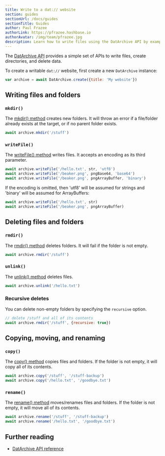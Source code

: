 ```yaml
---
title: Write to a dat:// website
section: guides
sectionUrl: /docs/guides
sectionTitle: Guides
author: Paul Frazee
authorLink: https://pfrazee.hashbase.io
authorAvatar: /img/team/pfrazee.jpg
description: Learn how to write files using the DatArchive API by example
---
```


The [DatArchive API](/docs/apis/dat) provides a simple set of APIs to write files, create directories, and delete data.

To create a writable `dat://` website, first create a new `DatArchive` instance:

```js
var archive = await DatArchive.create({title: 'My website'})
```

## Writing files and folders

### `mkdir()`

The [mkdir() method](/docs/apis/dat#mkdir) creates new folders.
It will throw an error if a file/folder already exists at the target, or if no parent folder exists.

```js
await archive.mkdir('/stuff')
```

### `writeFile()`

The [writeFile() method](/docs/apis/dat#writefile) writes files. It accepts an encoding as its third parameter.

```js
await archive.writeFile('/hello.txt', str, 'utf8')
await archive.writeFile('/beaker.png', pngBase64, 'base64')
await archive.writeFile('/beaker.png', pngArrayBuffer, 'binary')
```

If the encoding is omitted, then 'utf8' will be assumed for strings and 'binary' will be assumed for ArrayBuffers:

```js
await archive.writeFile('/hello.txt', str)
await archive.writeFile('/beaker.png', pngArrayBuffer)
```

## Deleting files and folders

### `rmdir()`

The [rmdir() method](/docs/apis/dat#rmdir) deletes folders. It will fail if the folder is not empty.

```js
await archive.rmdir('/stuff')
```

### `unlink()`

The [unlink() method](/docs/apis/dat#unlink) deletes files.

```js
await archive.unlink('/hello.txt')
```

### Recursive deletes

You can delete non-empty folders by specifying the `recursive` option.

```js
// delete /stuff and all of its contents
await archive.rmdir('/stuff', {recursive: true})
```

## Copying, moving, and renaming

### `copy()`

The [copy() method](/docs/apis/dat#copy) copies files and folders. If the folder is not empty, it will copy all of its contents.

```js
await archive.copy('/stuff', '/stuff-backup')
await archive.copy('/hello.txt', '/goodbye.txt')
```

### `rename()`

The [rename() method](/docs/apis/dat#rename) moves/renames files and folders. If the folder is not empty, it will move all of its contents.

```js
await archive.rename('/stuff', '/stuff-backup')
await archive.rename('/hello.txt', '/goodbye.txt')
```

## Further reading

- [DatArchive API reference](/docs/apis/dat)
